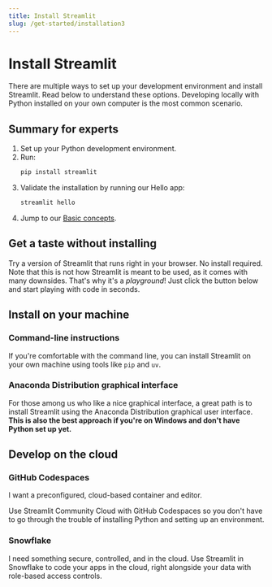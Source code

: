 ```yaml
---
title: Install Streamlit
slug: /get-started/installation3
---
```


# Install Streamlit

There are multiple ways to set up your development environment and install Streamlit. Read below to
understand these options. Developing locally with Python installed on your own computer is the most
common scenario.

## Summary for experts

1. Set up your Python development environment.
2. Run:
   ```bash
   pip install streamlit
   ```
3. Validate the installation by running our Hello app:
   ```bash
   streamlit hello
   ```
4. Jump to our [Basic concepts](/get-started/fundamentals/main-concepts).

## Get a taste without installing

Try a version of Streamlit that runs right in your browser. No install required. Note that this is
not how Streamlit is meant to be used, as it comes with many downsides. That's why it's a
_playground_! Just click the button below and start playing with code in seconds.

<IconLink
    href="/get-started/installation/streamlit-playground"
    icon="read_more"
    label="View instructions for the playground"
    cssModuleClassName="Orange"
/>

## Install on your machine

### Command-line instructions

If you're comfortable with the command line, you can install Streamlit on your own machine using
tools like `pip` and `uv`.

<IconLink
    link="/get-started/installation/command-line"
    icon="read_more"
    label="View instructions for the command line"
    cssModuleClassName="Orange"
/>

### Anaconda Distribution graphical interface

For those among us who like a nice graphical interface,
a great path is to install Streamlit using the Anaconda Distribution graphical user interface.
**This is also the best approach if you're on Windows and
don't have Python set up yet.**

<IconLink
    link="/get-started/installation/anaconda-distribution"
    icon="read_more"
    label="View instructions for Anaconda Distribution"
    cssModuleClassName="Orange"
/>

## Develop on the cloud

### GitHub Codespaces

I want a preconfigured, cloud-based container and editor.

Use Streamlit Community Cloud with GitHub Codespaces so you don't have to go through the trouble of
installing Python and setting up an environment.

<IconLink
    link="/get-started/installation/community-cloud"
    icon="read_more"
    label="View instructions for GitHub Codespaces"
    cssModuleClassName="Orange"
/>

### Snowflake

I need something secure, controlled, and in the cloud.
Use Streamlit in Snowflake to code your apps in the cloud, right alongside your data with role-based access controls.

<IconLink
    link="/get-started/installation/streamlit-in-snowflake"
    icon="read_more"
    label="View instructions for Snowflake"
    cssModuleClassName="Orange"
/>
